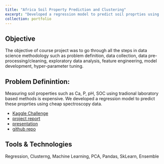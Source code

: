 ```yaml
---
title: "Africa Soil Property Prediction and Clustering"
excerpt: "Developed a regression model to predict soil proprties using spectroscopy data."
collection: portfolio
---
```


## Objective
The objective of course project was to go through all the steps in data science methodology such as problem definition, data collection, data pre-processing/cleaning, exploratory data analysis, feature engineering, model development, hyper-parameter tuning.

## Problem Definintion: 
Measuring soil properties such as Ca, P, pH, SOC using tradional laboratory based methods is expensive. We developed a regression model to predict these proprties using cheap spectroscopy data.

* [Kaggle Challenge](https://www.kaggle.com/c/afsis-soil-properties/data)
* [project report](https://github.com/qasimnazir/ECE-CS-498_Data-Science-and-Analytics_UIUC-Spring-2019/blob/master/Projects/%5BGraduate%20Project%5D%20Africa%20Soil%20Property%20Prediction%20and%20Clustering/Project%20Report.pdf)
* [presentation](https://github.com/qasimnazir/ECE-CS-498_Data-Science-and-Analytics_UIUC-Spring-2019/blob/master/Projects/%5BGraduate%20Project%5D%20Africa%20Soil%20Property%20Prediction%20and%20Clustering/Presentation.pdf) 
* [github repo](https://github.com/qasimnazir/ECE-CS-498_Data-Science-and-Analytics_UIUC-Spring-2019/tree/master/Projects/%5BGraduate%20Project%5D%20Africa%20Soil%20Property%20Prediction%20and%20Clustering)

## Tools & Technologies
Regression, Clusterng, Machine Learning, PCA, Pandas, SkLearn, Ensemble
